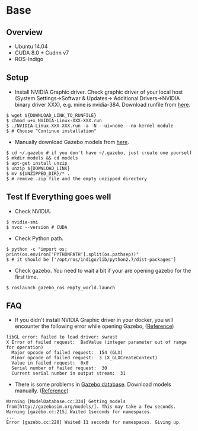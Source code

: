# Base
## Overview
- Ubuntu 14.04
- CUDA 8.0 + Cudnn v7
- ROS-Indigo

## Setup
- Install NVIDIA Graphic driver. Check graphic driver of your local host (System Settings&rarr;Softwar & Updates&rarr;
Additional Drivers&rarr;NVIDIA binary driver XXX), e.g. mine is nvidia-384. 
Download runfile from [here](http://www.nvidia.com/object/linux-amd64-display-archive.html). 
```
$ wget ${DOWNLOAD_LINK_TO_RUNFILE}
$ chmod u+x NVIDIA-Linux-XXX-XXX.run
$ ./NVIDIA-Linux-XXX-XXX.run -a -N --ui=none --no-kernel-module
$ # Choose "Continue installation"
```
- Manually download Gazebo models from [here](https://bitbucket.org/osrf/gazebo_models/downloads/).
```
$ cd ~/.gazebo # if you don't have ~/.gazebo, just create one yourself
$ mkdir models && cd models
$ apt-get install unzip
$ unzip ${DOWNLOAD_LINK}
$ mv ${UNZIPPED_DIR}/* .
$ # remove .zip file and the empty unzipped directory
```

## Test If Everything goes well
- Check NVIDIA.
```
$ nvidia-smi
$ nvcc --version # CUDA
```
- Check Python path.
```
$ python -c "import os; print(os.environ['PYTHONPATH'].split(os.pathsep))"
$ # it should be ['/opt/ros/indigo/lib/python2.7/dist-packages']
```
- Check gazebo. You need to wait a bit if your are opening gazebo for the first time.
```
$ roslaunch gazebo_ros empty_world.launch
```

## FAQ
- If you didn't install NVIDIA Graphic driver in your docker, you will encounter the following error while opening Gazebo, 
([Reference](https://github.com/NVIDIA-Jetson/redtail/issues/24))
```
libGL error: failed to load driver: swrast
X Error of failed request:  BadValue (integer parameter out of range for operation)
  Major opcode of failed request:  154 (GLX)
  Minor opcode of failed request:  3 (X_GLXCreateContext)
  Value in failed request:  0x0
  Serial number of failed request:  30
  Current serial number in output stream:  31
```
- There is some problems in [Gazebo database](http://gazebosim.org/models/). Download models manually. 
([Reference](https://answers.ros.org/question/199401/problem-with-indigo-and-gazebo-22/))
```
Warning [ModelDatabase.cc:334] Getting models from[http://gazebosim.org/models/]. This may take a few seconds.
Warning [gazebo.cc:215] Waited 1seconds for namespaces.
...
Error [gazebo.cc:220] Waited 11 seconds for namespaces. Giving up.
```
